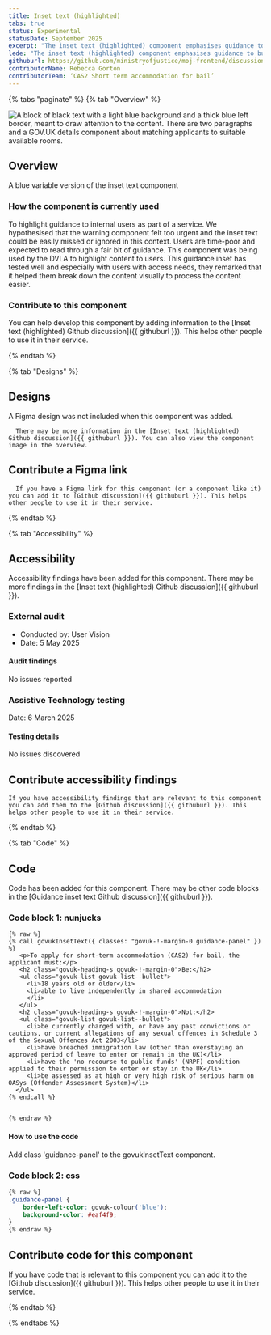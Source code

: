 ```yaml
---
title: Inset text (highlighted)
tabs: true
status: Experimental
statusDate: September 2025
excerpt: "The inset text (highlighted) component emphasises guidance to busy internal users of a service."
lede: "The inset text (highlighted) component emphasises guidance to busy internal users of a service."
githuburl: https://github.com/ministryofjustice/moj-frontend/discussions/1777
contributorName: Rebecca Gorton
contributorTeam: ‘CAS2 Short term accommodation for bail’
---
```


{% tabs "paginate" %}
{% tab "Overview" %}

<div class="img-container">
  <img src="/assets/images/submission-1756982092471/guidance-inset-text.png" alt="A block of black text with a light blue background and a thick blue left border, meant to draw attention to the content. There are two paragraphs and a GOV.UK details component about matching applicants to suitable available rooms." />
</div>

## Overview
A blue variable version of the inset text component

### How the component is currently used

To highlight guidance to internal users as part of a service. We hypothesised that the warning component felt too urgent and the inset text could be easily missed or ignored in this context. Users are time-poor and expected to read through a fair bit of guidance. This component was being used by the DVLA to highlight content to users. This guidance inset has tested well and especially with users with access needs, they remarked that it helped them break down the content visually to process the content easier.

### Contribute to this component
You can help develop this component by adding information to the [Inset text (highlighted) Github discussion]({{ githuburl }}). This helps other people to use it in their service.

{% endtab %}

{% tab "Designs" %}

## Designs

A Figma design was not included when this component was added.

      There may be more information in the [Inset text (highlighted) Github discussion]({{ githuburl }}). You can also view the component image in the overview.

## Contribute a Figma link

      If you have a Figma link for this component (or a component like it) you can add it to [Github discussion]({{ githuburl }}). This helps other people to use it in their service.

{% endtab %}

{% tab "Accessibility" %}

## Accessibility

Accessibility findings have been added for this component. There may be more findings in the [Inset text (highlighted) Github discussion]({{ githuburl }}).


### External audit

* Conducted by: User Vision
* Date: 5 May 2025

#### Audit findings

No issues reported
### Assistive Technology testing

Date: 6 March 2025

#### Testing details

No issues discovered

## Contribute accessibility findings

    If you have accessibility findings that are relevant to this component you can add them to the [Github discussion]({{ githuburl }}). This helps other people to use it in their service.

{% endtab %}

{% tab "Code" %}

## Code

Code has been added for this component. There may be other code blocks in the [Guidance inset text Github discussion]({{ githuburl }}).


### Code block 1: nunjucks

<div class="app-example__code" data-module="app-copy">

```njk
{% raw %}
{% call govukInsetText({ classes: "govuk-!-margin-0 guidance-panel" }) %}
   <p>To apply for short-term accommodation (CAS2) for bail, the applicant must:</p>
   <h2 class="govuk-heading-s govuk-!-margin-0">Be:</h2>
   <ul class="govuk-list govuk-list--bullet">
     <li>18 years old or older</li>
     <li>able to live independently in shared accommodation
     </li>
   </ul>
   <h2 class="govuk-heading-s govuk-!-margin-0">Not:</h2>
   <ul class="govuk-list govuk-list--bullet">
     <li>be currently charged with, or have any past convictions or cautions, or current allegations of any sexual offences in Schedule 3 of the Sexual Offences Act 2003</li>
     <li>have breached immigration law (other than overstaying an approved period of leave to enter or remain in the UK)</li>
     <li>have the 'no recourse to public funds' (NRPF) condition applied to their permission to enter or stay in the UK</li>
     <li>be assessed as at high or very high risk of serious harm on OASys (Offender Assessment System)</li>
  </ul>
{% endcall %}


{% endraw %}
```

</div>

#### How to use the code

Add class 'guidance-panel' to the govukInsetText component.


### Code block 2: css

<div class="app-example__code" data-module="app-copy">

```css
{% raw %}
.guidance-panel {
    border-left-color: govuk-colour('blue');
    background-color: #eaf4f9;
}
{% endraw %}
```

</div>




## Contribute code for this component

If you have code that is relevant to this component you can add it to the [Github discussion]({{ githuburl }}). This helps other people to use it in their service.

{% endtab %}

{% endtabs %}
